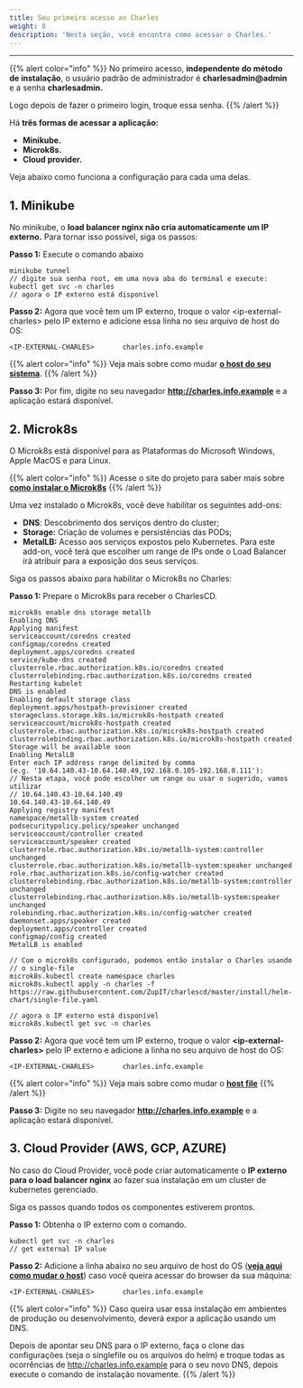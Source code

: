 ```yaml
---
title: Seu primeiro acesso ao Charles
weight: 8
description: 'Nesta seção, você encontra como acessar o Charles.'
---
```


---

{{% alert color="info" %}}
No primeiro acesso, **independente do método de instalação**, o usuário padrão de administrador é **charlesadmin@admin** e a senha **charlesadmin.** 

Logo depois de fazer o primeiro login, troque essa senha. 
{{% /alert %}}

Há **três formas de acessar a aplicação:** 

* **Minikube.**
* **Microk8s.** 
* **Cloud provider.** 

Veja abaixo como funciona a configuração para cada uma delas.

## **1. Minikube**

No minikube, o **load balancer nginx não cria automaticamente um IP externo.** Para tornar isso possível, siga os passos: 

**Passo 1:** Execute o comando abaixo

```text
minikube tunnel
// digite sua senha root, em uma nova aba do terminal e execute:
kubectl get svc -n charles
// agora o IP externo está disponível
```

**Passo 2:** Agora que você tem um IP externo, troque o valor &lt;ip-external-charles&gt; pelo IP externo e adicione essa linha no seu arquivo de host do OS: 

```text
<IP-EXTERNAL-CHARLES>       charles.info.example
```

{{% alert color="info" %}}
Veja mais sobre como mudar [**o host do seu sistema**](https://www.howtogeek.com/howto/27350/beginner-geek-how-to-edit-your-hosts-file/). 
{{% /alert %}}

**Passo 3:** Por fim, digite no seu navegador **http://charles.info.example** e a aplicação estará disponível.

## 2. Microk8s

O Microk8s está disponível para as Plataformas do Microsoft Windows, Apple MacOS e para Linux. 

{{% alert color="info" %}}
Acesse o site do projeto para saber mais sobre [**como instalar o Microk8s**](https://microk8s.io/)
{{% /alert %}}

Uma vez instalado o Microk8s, você deve habilitar os seguintes add-ons:

* **DNS**: Descobrimento dos serviços dentro do cluster;
* **Storage:** Criação de volumes e persistências das PODs;
* **MetalLB:** Acesso aos serviços expostos pelo Kubernetes. Para este add-on, você terá que escolher um range de IPs onde o Load Balancer irá atribuir para a exposição dos seus serviços.

Siga os passos abaixo para habilitar o Microk8s no Charles: 

**Passo 1:** Prepare o Microk8s para receber o CharlesCD.

```text
microk8s enable dns storage metallb
Enabling DNS
Applying manifest
serviceaccount/coredns created
configmap/coredns created
deployment.apps/coredns created
service/kube-dns created
clusterrole.rbac.authorization.k8s.io/coredns created
clusterrolebinding.rbac.authorization.k8s.io/coredns created
Restarting kubelet
DNS is enabled
Enabling default storage class
deployment.apps/hostpath-provisioner created
storageclass.storage.k8s.io/microk8s-hostpath created
serviceaccount/microk8s-hostpath created
clusterrole.rbac.authorization.k8s.io/microk8s-hostpath created
clusterrolebinding.rbac.authorization.k8s.io/microk8s-hostpath created
Storage will be available soon
Enabling MetalLB
Enter each IP address range delimited by comma 
(e.g. '10.64.140.43-10.64.140.49,192.168.0.105-192.168.0.111'):
// Nesta etapa, você pode escolher um range ou usar o sugerido, vamos utilizar
// 10.64.140.43-10.64.140.49
10.64.140.43-10.64.140.49
Applying registry manifest
namespace/metallb-system created
podsecuritypolicy.policy/speaker unchanged
serviceaccount/controller created
serviceaccount/speaker created
clusterrole.rbac.authorization.k8s.io/metallb-system:controller unchanged
clusterrole.rbac.authorization.k8s.io/metallb-system:speaker unchanged
role.rbac.authorization.k8s.io/config-watcher created
clusterrolebinding.rbac.authorization.k8s.io/metallb-system:controller unchanged
clusterrolebinding.rbac.authorization.k8s.io/metallb-system:speaker unchanged
rolebinding.rbac.authorization.k8s.io/config-watcher created
daemonset.apps/speaker created
deployment.apps/controller created
configmap/config created
MetalLB is enabled

// Com o microk8s configurado, podemos então instalar o Charles usando
// o single-file
microk8s.kubectl create namespace charles
​​microk8s.kubectl apply -n charles -f https://raw.githubusercontent.com/ZupIT/charlescd/master/install/helm-chart/single-file.yaml

// agora o IP externo está disponível
microk8s.kubectl get svc -n charles

```

**Passo 2:** Agora que você tem um IP externo, troque o valor **&lt;ip-external-charles&gt;** pelo IP externo e adicione a linha no seu arquivo de host do OS: 

```text
<IP-EXTERNAL-CHARLES>       charles.info.example
```

{{% alert color="info" %}}
Veja mais sobre como mudar o [**host file**](https://www.howtogeek.com/howto/27350/beginner-geek-how-to-edit-your-hosts-file/) 
{{% /alert %}}

**Passo 3:** Digite no seu navegador **http://charles.info.example** e a aplicação estará disponível.

## **3. Cloud Provider \(AWS, GCP, AZURE\)**

No caso do Cloud Provider, você pode criar automaticamente o **IP externo para o load balancer nginx**  ao fazer sua instalação em um cluster de kubernetes gerenciado. 

Siga os passos quando todos os componentes estiverem prontos.

**Passo 1:**  Obtenha o IP externo com o comando.

```text
kubectl get svc -n charles
// get external IP value
```

**Passo 2:** Adicione a linha abaixo no seu arquivo de host do OS \([**veja aqui como mudar o host**](https://www.howtogeek.com/howto/27350/beginner-geek-how-to-edit-your-hosts-file/)\) caso você queira acessar do browser da sua máquina:

```text
<IP-EXTERNAL-CHARLES>       charles.info.example
```

{{% alert color="info" %}}
Caso queira usar essa instalação em ambientes de produção ou desenvolvimento, deverá expor a aplicação usando um DNS.

Depois de apontar seu DNS para o IP externo, faça o clone das configurações \(seja o singlefile ou os arquivos do helm\) e troque todas as ocorrências de http://charles.info.example para o seu novo DNS, depois execute o comando de instalação novamente.
{{% /alert %}}
